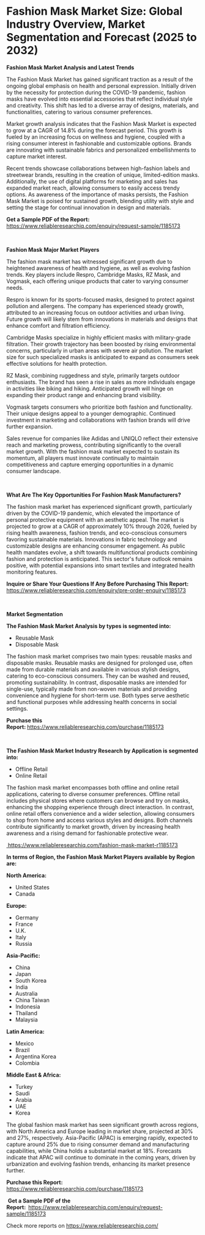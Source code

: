 <p><h1>Fashion Mask Market Size: Global Industry Overview, Market Segmentation and Forecast (2025 to 2032)</h1></p><p><strong>Fashion Mask Market Analysis and Latest Trends</strong></p>
<p><p>The Fashion Mask Market has gained significant traction as a result of the ongoing global emphasis on health and personal expression. Initially driven by the necessity for protection during the COVID-19 pandemic, fashion masks have evolved into essential accessories that reflect individual style and creativity. This shift has led to a diverse array of designs, materials, and functionalities, catering to various consumer preferences.</p><p>Market growth analysis indicates that the Fashion Mask Market is expected to grow at a CAGR of 14.8% during the forecast period. This growth is fueled by an increasing focus on wellness and hygiene, coupled with a rising consumer interest in fashionable and customizable options. Brands are innovating with sustainable fabrics and personalized embellishments to capture market interest.</p><p>Recent trends showcase collaborations between high-fashion labels and streetwear brands, resulting in the creation of unique, limited-edition masks. Additionally, the use of digital platforms for marketing and sales has expanded market reach, allowing consumers to easily access trendy options. As awareness of the importance of masks persists, the Fashion Mask Market is poised for sustained growth, blending utility with style and setting the stage for continual innovation in design and materials.</p></p>
<p><strong>Get a Sample PDF of the Report:&nbsp;</strong> <a href="https://www.reliableresearchiq.com/enquiry/request-sample/1185173?utm_campaign=1876&utm_medium=2&utm_source=Github&utm_content=ia&utm_term=11012025&utm_id=fashion-mask">https://www.reliableresearchiq.com/enquiry/request-sample/1185173</a></p>
<p>&nbsp;</p>
<p><strong>Fashion Mask Major Market Players</strong></p>
<p><p>The fashion mask market has witnessed significant growth due to heightened awareness of health and hygiene, as well as evolving fashion trends. Key players include Respro, Cambridge Masks, RZ Mask, and Vogmask, each offering unique products that cater to varying consumer needs.</p><p>Respro is known for its sports-focused masks, designed to protect against pollution and allergens. The company has experienced steady growth, attributed to an increasing focus on outdoor activities and urban living. Future growth will likely stem from innovations in materials and designs that enhance comfort and filtration efficiency.</p><p>Cambridge Masks specialize in highly efficient masks with military-grade filtration. Their growth trajectory has been boosted by rising environmental concerns, particularly in urban areas with severe air pollution. The market size for such specialized masks is anticipated to expand as consumers seek effective solutions for health protection.</p><p>RZ Mask, combining ruggedness and style, primarily targets outdoor enthusiasts. The brand has seen a rise in sales as more individuals engage in activities like biking and hiking. Anticipated growth will hinge on expanding their product range and enhancing brand visibility.</p><p>Vogmask targets consumers who prioritize both fashion and functionality. Their unique designs appeal to a younger demographic. Continued investment in marketing and collaborations with fashion brands will drive further expansion.</p><p>Sales revenue for companies like Adidas and UNIQLO reflect their extensive reach and marketing prowess, contributing significantly to the overall market growth. With the fashion mask market expected to sustain its momentum, all players must innovate continually to maintain competitiveness and capture emerging opportunities in a dynamic consumer landscape.</p></p>
<p>&nbsp;</p>
<p><strong>What Are The Key Opportunities For Fashion Mask Manufacturers?</strong></p>
<p><p>The fashion mask market has experienced significant growth, particularly driven by the COVID-19 pandemic, which elevated the importance of personal protective equipment with an aesthetic appeal. The market is projected to grow at a CAGR of approximately 10% through 2026, fueled by rising health awareness, fashion trends, and eco-conscious consumers favoring sustainable materials. Innovations in fabric technology and customizable designs are enhancing consumer engagement. As public health mandates evolve, a shift towards multifunctional products combining fashion and protection is anticipated. This sector's future outlook remains positive, with potential expansions into smart textiles and integrated health monitoring features.</p></p>
<p><strong>Inquire or Share Your Questions If Any Before Purchasing This Report:</strong> <a href="https://www.reliableresearchiq.com/enquiry/pre-order-enquiry/1185173?utm_campaign=1876&utm_medium=2&utm_source=Github&utm_content=ia&utm_term=11012025&utm_id=fashion-mask">https://www.reliableresearchiq.com/enquiry/pre-order-enquiry/1185173</a></p>
<p>&nbsp;</p>
<p><strong>Market Segmentation</strong></p>
<p><strong>The Fashion Mask Market Analysis by types is segmented into:</strong></p>
<p><ul><li>Reusable Mask</li><li>Disposable Mask</li></ul></p>
<p><p>The fashion mask market comprises two main types: reusable masks and disposable masks. Reusable masks are designed for prolonged use, often made from durable materials and available in various stylish designs, catering to eco-conscious consumers. They can be washed and reused, promoting sustainability. In contrast, disposable masks are intended for single-use, typically made from non-woven materials and providing convenience and hygiene for short-term use. Both types serve aesthetic and functional purposes while addressing health concerns in social settings.</p></p>
<p><strong>Purchase this Report:&nbsp;</strong><a href="https://www.reliableresearchiq.com/purchase/1185173?utm_campaign=1876&utm_medium=2&utm_source=Github&utm_content=ia&utm_term=11012025&utm_id=fashion-mask">https://www.reliableresearchiq.com/purchase/1185173</a></p>
<p>&nbsp;</p>
<p><strong>The Fashion Mask Market Industry Research by Application is segmented into:</strong></p>
<p><ul><li>Offline Retail</li><li>Online Retail</li></ul></p>
<p><p>The fashion mask market encompasses both offline and online retail applications, catering to diverse consumer preferences. Offline retail includes physical stores where customers can browse and try on masks, enhancing the shopping experience through direct interaction. In contrast, online retail offers convenience and a wider selection, allowing consumers to shop from home and access various styles and designs. Both channels contribute significantly to market growth, driven by increasing health awareness and a rising demand for fashionable protective wear.</p></p>
<p><a href="https://www.reliableresearchiq.com/fashion-mask-market-r1185173?utm_campaign=1876&utm_medium=2&utm_source=Github&utm_content=ia&utm_term=11012025&utm_id=fashion-mask">&nbsp;https://www.reliableresearchiq.com/fashion-mask-market-r1185173</a></p>
<p><strong>In terms of Region, the Fashion Mask Market Players available by Region are:</strong></p>
<p>
    <p> <strong> North America: </strong>
        <ul>
            <li>United States</li>
            <li>Canada</li>
        </ul>
        </p> 
    <p> <strong> Europe: </strong>
        <ul>
            <li>Germany</li>
            <li>France</li>
            <li>U.K.</li>
            <li>Italy</li>
            <li>Russia</li>
        </ul>
        </p> 
    <p> <strong> Asia-Pacific: </strong>
        <ul>
            <li>China</li>
            <li>Japan</li>
            <li>South Korea</li>
            <li>India</li>
            <li>Australia</li>
            <li>China Taiwan</li>
            <li>Indonesia</li>
            <li>Thailand</li>
            <li>Malaysia</li>
        </ul>
        </p> 
    <p> <strong> Latin America: </strong>
        <ul>
            <li>Mexico</li>
            <li>Brazil</li>
            <li>Argentina Korea</li>
            <li>Colombia</li>
        </ul>
        </p> 
    <p> <strong> Middle East & Africa: </strong>
        <ul>
            <li>Turkey</li>
            <li>Saudi</li>
            <li>Arabia</li>
            <li>UAE</li>
            <li>Korea</li>
        </ul>
    </p>
    </p>
<p><p>The global fashion mask market has seen significant growth across regions, with North America and Europe leading in market share, projected at 30% and 27%, respectively. Asia-Pacific (APAC) is emerging rapidly, expected to capture around 25% due to rising consumer demand and manufacturing capabilities, while China holds a substantial market at 18%. Forecasts indicate that APAC will continue to dominate in the coming years, driven by urbanization and evolving fashion trends, enhancing its market presence further.</p></p>
<p><strong>Purchase this Report: </strong><a href="https://www.reliableresearchiq.com/purchase/1185173?utm_campaign=1876&utm_medium=2&utm_source=Github&utm_content=ia&utm_term=11012025&utm_id=fashion-mask">https://www.reliableresearchiq.com/purchase/1185173</a></p>
<p>&nbsp;<strong>Get a Sample PDF of the Report:&nbsp;&nbsp;</strong><a href="https://www.reliableresearchiq.com/enquiry/request-sample/1185173?utm_campaign=1876&utm_medium=2&utm_source=Github&utm_content=ia&utm_term=11012025&utm_id=fashion-mask">https://www.reliableresearchiq.com/enquiry/request-sample/1185173</a></p>
<p><strong></strong></p>
<p>Check more reports on <a href="https://www.reliableresearchiq.com/?utm_campaign=1876&utm_medium=2&utm_source=Github&utm_content=ia&utm_term=11012025&utm_id=fashion-mask">https://www.reliableresearchiq.com/</a></p>